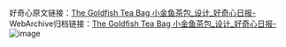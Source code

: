 好奇心原文链接：[The Goldfish Tea Bag 小金鱼茶包_设计_好奇心日报-](https://www.qdaily.com/articles/6972.html)
WebArchive归档链接：[The Goldfish Tea Bag 小金鱼茶包_设计_好奇心日报-](http://web.archive.org/web/20190623171547/https://www.qdaily.com/articles/6972.html)
![image](http://ww3.sinaimg.cn/large/007d5XDply1g3wbajcvf0j30u02zl7b3)